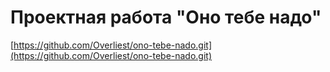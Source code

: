 # Проектная работа "Оно тебе надо"

[https://github.com/Overliest/ono-tebe-nado.git](https://github.com/Overliest/ono-tebe-nado.git)